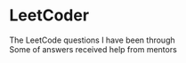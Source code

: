 # LeetCoder
The LeetCode questions I have been through <br>
Some of answers received help from mentors
